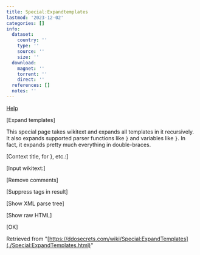 ```yaml
---
title: Special:Expandtemplates
lastmod: '2023-12-02'
categories: []
info:
  dataset:
    country: ''
    type: ''
    source: ''
    size: ''
  download:
    magnet: ''
    torrent: ''
    direct: ''
  references: []
  notes: ''
---
```




[Help](https://www.mediawiki.org/wiki/Special:MyLanguage/Help:ExpandTemplates)

[Expand
templates]

This special page takes wikitext and expands all templates in it
recursively. It also expands supported parser functions like
`}` and variables like `}`. In fact, it
expands pretty much everything in double-braces.

[Context title, for }, etc.:]

[Input wikitext:]

[Remove comments]

[Suppress <nowiki> tags in
result]

[Show XML parse tree]

[Show raw HTML]

[OK]

Retrieved from
"[https://ddosecrets.com/wiki/Special:ExpandTemplates](./Special:ExpandTemplates.html)"

